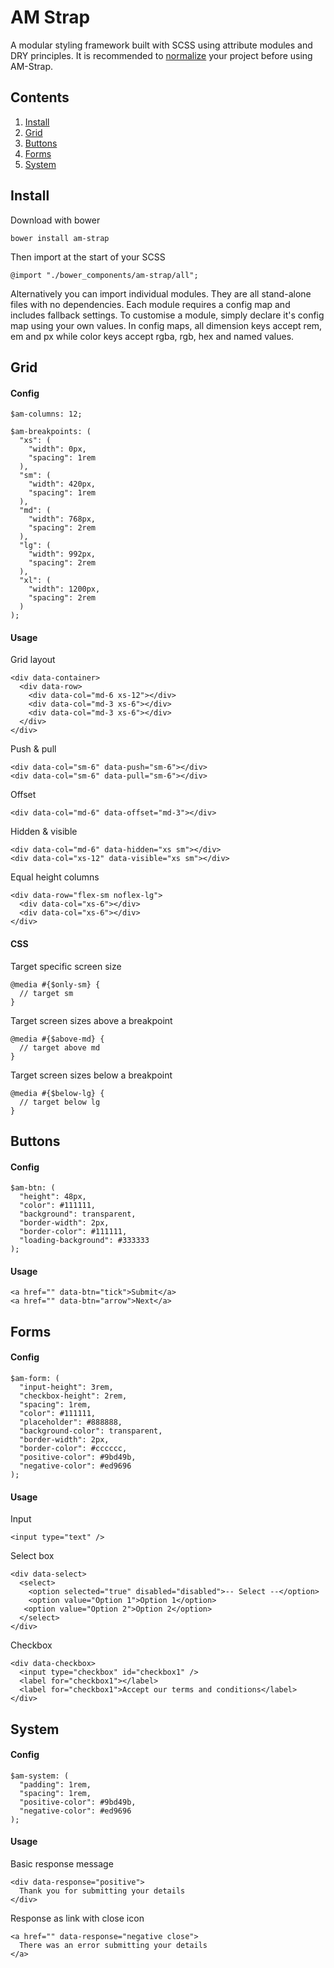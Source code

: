 # AM Strap
A modular styling framework built with SCSS using attribute modules and DRY principles. It is recommended to [normalize](https://necolas.github.io/normalize.css/) your project before using AM-Strap.


## Contents

1. [Install](#install)
2. [Grid](#grid)
3. [Buttons](#buttons)
4. [Forms](#forms)
5. [System](#system)

<a name="install"></a>
## Install

Download with bower

    bower install am-strap
    
Then import at the start of your SCSS

    @import "./bower_components/am-strap/all";

Alternatively you can import individual modules. They are all stand-alone files with no dependencies. Each module requires a config map and includes fallback settings. To customise a module, simply declare it's config map using your own values. In config maps, all dimension keys accept rem, em and px while color keys accept rgba, rgb, hex and named values.

<a name="grid"></a>
## Grid

#### Config

    $am-columns: 12;

    $am-breakpoints: (
      "xs": (
        "width": 0px,
        "spacing": 1rem 
      ),
      "sm": (
        "width": 420px,
        "spacing": 1rem
      ),
      "md": (
        "width": 768px,
        "spacing": 2rem
      ),
      "lg": (
        "width": 992px,
        "spacing": 2rem
      ),
      "xl": (
        "width": 1200px,
        "spacing": 2rem
      )
    );

#### Usage

Grid layout

    <div data-container>
      <div data-row>
        <div data-col="md-6 xs-12"></div>
        <div data-col="md-3 xs-6"></div>
        <div data-col="md-3 xs-6"></div>
      </div>
    </div>

Push & pull

    <div data-col="sm-6" data-push="sm-6"></div>
    <div data-col="sm-6" data-pull="sm-6"></div>

Offset

    <div data-col="md-6" data-offset="md-3"></div>

Hidden & visible

    <div data-col="md-6" data-hidden="xs sm"></div>
    <div data-col="xs-12" data-visible="xs sm"></div>
 
Equal height columns

    <div data-row="flex-sm noflex-lg">
      <div data-col="xs-6"></div>
      <div data-col="xs-6"></div>
    </div>

#### CSS

Target specific screen size

    @media #{$only-sm} {
      // target sm
    }
    
Target screen sizes above a breakpoint

    @media #{$above-md} {
      // target above md
    }
    
Target screen sizes below a breakpoint
    
    @media #{$below-lg} {
      // target below lg
    }

<a name="buttons"></a>
## Buttons

#### Config

    $am-btn: (
      "height": 48px,
      "color": #111111,
      "background": transparent,
      "border-width": 2px,
      "border-color": #111111,
      "loading-background": #333333
    );

#### Usage

    <a href="" data-btn="tick">Submit</a>
    <a href="" data-btn="arrow">Next</a>

<a name="forms"></a>
## Forms

#### Config

	$am-form: (
      "input-height": 3rem,
      "checkbox-height": 2rem,
      "spacing": 1rem,
      "color": #111111,
      "placeholder": #888888,
      "background-color": transparent,
      "border-width": 2px,
      "border-color": #cccccc,
      "positive-color": #9bd49b,
      "negative-color": #ed9696
    );
    
#### Usage

Input

    <input type="text" />
    
Select box

    <div data-select>
      <select>
        <option selected="true" disabled="disabled">-- Select --</option>
        <option value="Option 1">Option 1</option>
       <option value="Option 2">Option 2</option>
      </select>
    </div>
    
Checkbox

    <div data-checkbox>
      <input type="checkbox" id="checkbox1" />
      <label for="checkbox1"></label>
      <label for="checkbox1">Accept our terms and conditions</label>
    </div>
    
<a name="system"></a>
## System

#### Config

    $am-system: (
      "padding": 1rem,
      "spacing": 1rem,
      "positive-color": #9bd49b,
      "negative-color": #ed9696
    );
    
#### Usage

Basic response message

    <div data-response="positive">
      Thank you for submitting your details
    </div>
    
Response as link with close icon

    <a href="" data-response="negative close">
      There was an error submitting your details
    </a>    